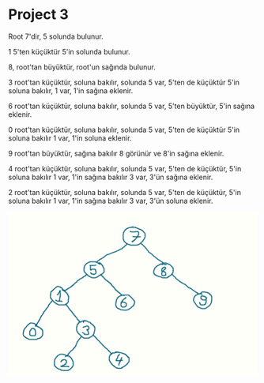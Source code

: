 # Project 3

Root 7'dir, 5 solunda bulunur.

1 5'ten küçüktür 5'in solunda bulunur.

8, root'tan büyüktür, root'un sağında bulunur.

3 root'tan küçüktür, soluna bakılır, solunda 5 var, 5'ten de küçüktür 5'in soluna bakılır, 1 var, 1'in sağına eklenir.

6 root'tan küçüktür, soluna bakılır, solunda 5 var, 5'ten büyüktür, 5'in sağına eklenir.

0 root'tan küçüktür, soluna bakılır, solunda 5 var, 5'ten de küçüktür 5'in soluna bakılır 1 var, 1'in soluna eklenir.

9 root'tan büyüktür, sağına bakılır 8 görünür ve 8'in sağına eklenir.

4 root'tan küçüktür, soluna bakılır, solunda 5 var, 5'ten de küçüktür, 5'in soluna bakılır 1 var, 1'in sağına bakılır 3 var, 3'ün sağına eklenir.

2 root'tan küçüktür, soluna bakılır, solunda 5 var, 5'ten de küçüktür, 5'in soluna bakılır 1 var, 1'in sağına bakılır 3 var, 3'ün soluna eklenir. 

![gitHub](figures/proje.png)